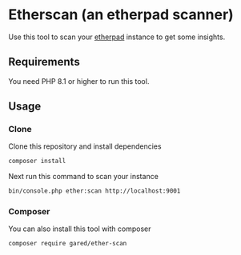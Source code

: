 # Etherscan (an etherpad scanner)

Use this tool to scan your [etherpad](https://etherpad.org) instance to get some insights.

## Requirements

You need PHP 8.1 or higher to run this tool.

## Usage

### Clone

Clone this repository and install dependencies
```bash
composer install
```

Next run this command to scan your instance
```bash
bin/console.php ether:scan http://localhost:9001
```

### Composer

You can also install this tool with composer
```bash
composer require gared/ether-scan
```